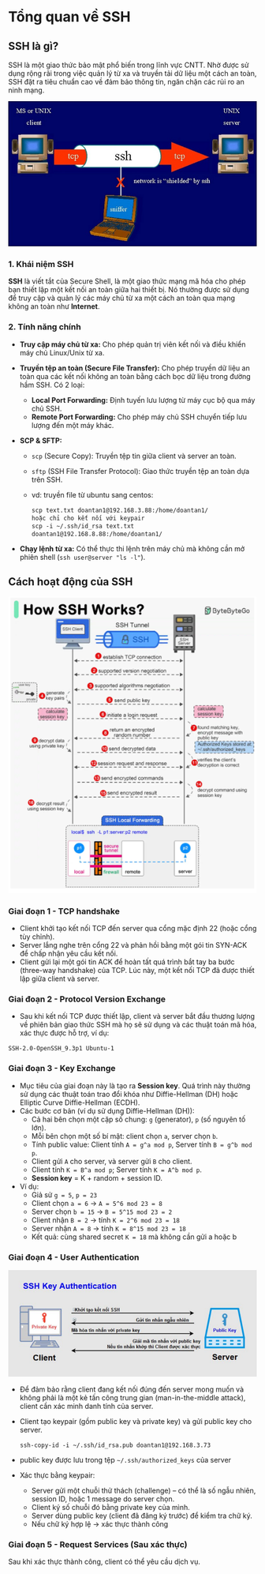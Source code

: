 # Tổng quan về SSH

## SSH là gì?

SSH là một giao thức bảo mật phổ biến trong lĩnh vực CNTT. Nhờ được sử dụng rộng rãi trong việc quản lý từ xa và truyền tải dữ liệu một cách an toàn, SSH đặt ra tiêu chuẩn cao về đảm bảo thông tin, ngăn chặn các rủi ro an ninh mạng.

![What is SSH?](./images/what-is-ssh.jpg)

### 1. Khái niệm SSH

**SSH** là viết tắt của Secure Shell, là một giao thức mạng mã hóa cho phép bạn thiết lập một kết nối an toàn giữa hai thiết bị. Nó thường được sử dụng để truy cập và quản lý các máy chủ từ xa một cách an toàn qua mạng không an toàn như **Internet**.

### 2. Tính năng chính

- **Truy cập máy chủ từ xa:** Cho phép quản trị viên kết nối và điều khiển máy chủ Linux/Unix từ xa.
- **Truyền tệp an toàn (Secure File Transfer):** Cho phép truyền dữ liệu an toàn qua các kết nối không an toàn bằng cách bọc dữ liệu trong đường hầm SSH. Có 2 loại:
  - **Local Port Forwarding:** Định tuyến lưu lượng từ máy cục bộ qua máy chủ SSH.
  - **Remote Port Forwarding:** Cho phép máy chủ SSH chuyển tiếp lưu lượng đến một máy khác.
- **SCP & SFTP:**
  - `scp` (Secure Copy): Truyền tệp tin giữa client và server an toàn.
  - `sftp` (SSH File Transfer Protocol): Giao thức truyền tệp an toàn dựa trên SSH.
  - vd: truyền file từ ubuntu sang centos:
  
    ```plaintext
    scp text.txt doantan1@192.168.3.88:/home/doantan1/
    hoặc chỉ cho kết nối với keypair
    scp -i ~/.ssh/id_rsa text.txt doantan1@192.168.8.88:/home/doantan1/
    ```

- **Chạy lệnh từ xa:** Có thể thực thi lệnh trên máy chủ mà không cần mở phiên shell (`ssh user@server "ls -l"`).

## Cách hoạt động của SSH

![ssh working](./images/ssh_work.png)

### Giai đoạn 1 - TCP handshake

- Client khởi tạo kết nối TCP đến server qua cổng mặc định 22 (hoặc cổng tùy chỉnh).
- Server lắng nghe trên cổng 22 và phản hồi bằng một gói tin SYN-ACK để chấp nhận yêu cầu kết nối.
- Client gửi lại một gói tin ACK để hoàn tất quá trình bắt tay ba bước (three-way handshake) của TCP. Lúc này, một kết nối TCP đã được thiết lập giữa client và server.

### Giai đoạn 2 - Protocol Version Exchange

- Sau khi kết nối TCP được thiết lập, client và server bắt đầu thương lượng về phiên bản giao thức SSH mà họ sẽ sử dụng và các thuật toán mã hóa, xác thực được hỗ trợ, ví dụ:

```plaintext
SSH-2.0-OpenSSH_9.3p1 Ubuntu-1
```

### Giai đoạn 3 - Key Exchange

- Mục tiêu của giai đoạn này là tạo ra **Session key**. Quá trình này thường sử dụng các thuật toán trao đổi khóa như Diffie-Hellman (DH) hoặc Elliptic Curve Diffie-Hellman (ECDH).
- Các bước cơ bản (ví dụ sử dụng Diffie-Hellman (DH)):
  - Cả hai bên chọn một cặp số chung: `g` (generator), `p` (số nguyên tố lớn).
  - Mỗi bên chọn một số bí mật: client chọn `a`, server chọn `b`.
  - Tính public value: Client tính `A = g^a mod p`, Server tính `B = g^b mod p`.
  - Client gửi `A` cho server, và server gửi `B` cho client.
  - Client tính `K = B^a mod p`; Server tính `K = A^b mod p`.
  - **Session key** = K + random + session ID.
- Ví dụ:
  - Giả sử `g = 5`, `p = 23`
  - Client chọn `a = 6` → `A = 5^6 mod 23 = 8`
  - Server chọn `b = 15` → `B = 5^15 mod 23 = 2`
  - Client nhận `B = 2` → tính `K = 2^6 mod 23 = 18`
  - Server nhận `A = 8` → tính `K = 8^15 mod 23 = 18`
  - Kết quả: cùng shared secret `K = 18` mà không cần gửi a hoặc b

### Giai đoạn 4 - User Authentication

![ssh key authentication](./images/ssh_key_auth.png)

- Để đảm bảo rằng client đang kết nối đúng đến server mong muốn và không phải là một kẻ tấn công trung gian (man-in-the-middle attack), client cần xác minh danh tính của server.
- Client tạo keypair (gồm public key và private key) và gửi public key cho server.

  ```plaintext
  ssh-copy-id -i ~/.ssh/id_rsa.pub doantan1@192.168.3.73
  ```

- public key được lưu trong tệp `~/.ssh/authorized_keys` của server
- Xác thực bằng keypair:
  - Server gửi một chuỗi thử thách (challenge) – có thể là số ngẫu nhiên, session ID, hoặc 1 message do server chọn.
  - Client ký số chuỗi đó bằng private key của mình.
  - Server dùng public key (client đã đăng ký trước) để kiểm tra chữ ký.
  - Nếu chữ ký hợp lệ → xác thực thành công

### Giai đoạn 5 - Request Services (Sau xác thực)

Sau khi xác thực thành công, client có thể yêu cầu dịch vụ.
